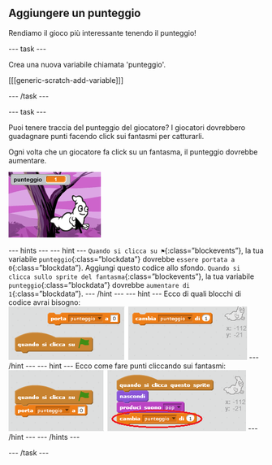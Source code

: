 ## Aggiungere un punteggio

Rendiamo il gioco più interessante tenendo il punteggio!

\--- task \---

Crea una nuova variabile chiamata 'punteggio'.

[[[generic-scratch-add-variable]]]

\--- /task \---

\--- task \---

Puoi tenere traccia del punteggio del giocatore? I giocatori dovrebbero guadagnare punti facendo click sui fantasmi per catturarli.

Ogni volta che un giocatore fa click su un fantasma, il punteggio dovrebbe aumentare.

![Aumentare il punteggio](images/ghost-score-test.png)

\--- hints \--- \--- hint \--- `Quando si clicca su ⚑`{:class=”blockevents”}, la tua variabile `punteggio`{:class=”blockdata”} dovrebbe `essere portata a 0`{:class=”blockdata”}. Aggiungi questo codice allo sfondo. `Quando si clicca sullo sprite del fantasma`{:class=”blockevents”}, la tua variabile `punteggio`{:class=”blockdata”} dovrebbe `aumentare di 1`{:class=”blockdata”}. \--- /hint \--- \--- hint \--- Ecco di quali blocchi di codice avrai bisogno: ![screenshot](images/ghost-score-blocks.png) \--- /hint \--- \--- hint \--- Ecco come fare punti cliccando sui fantasmi: ![screenshot](images/ghost-score-code.png) \--- /hint \--- \--- /hints \---

\--- /task \---